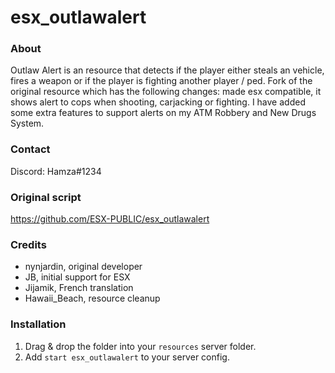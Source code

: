 # esx_outlawalert

### About
Outlaw Alert is an resource that detects if the player either steals an vehicle, fires a weapon or if the player is fighting another player / ped.
Fork of the original resource which has the following changes: made esx compatible, it shows alert to cops when shooting, carjacking or fighting.
I have added some extra features to support alerts on my ATM Robbery and New Drugs System.

### Contact
Discord: Hamza#1234

### Original script
https://github.com/ESX-PUBLIC/esx_outlawalert

### Credits

- nynjardin, original developer
- JB, initial support for ESX
- Jijamik, French translation
- Hawaii_Beach, resource cleanup

### Installation
1) Drag & drop the folder into your `resources` server folder.
2) Add `start esx_outlawalert` to your server config.
